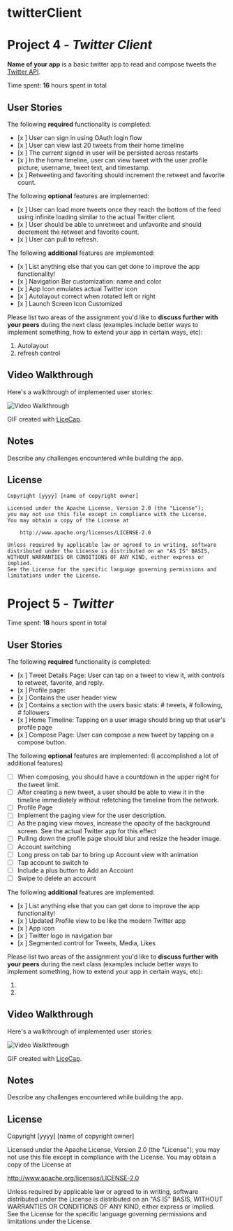 # twitterClient

# Project 4 - *Twitter Client*

**Name of your app** is a basic twitter app to read and compose tweets the [Twitter API](https://apps.twitter.com/).

Time spent: **16** hours spent in total

## User Stories

The following **required** functionality is completed:

- [x ] User can sign in using OAuth login flow
- [x ] User can view last 20 tweets from their home timeline
- [x ] The current signed in user will be persisted across restarts
- [x ] In the home timeline, user can view tweet with the user profile picture, username, tweet text, and timestamp.
- [x ] Retweeting and favoriting should increment the retweet and favorite count.

The following **optional** features are implemented:

- [x ] User can load more tweets once they reach the bottom of the feed using infinite loading similar to the actual Twitter client.
- [x ] User should be able to unretweet and unfavorite and should decrement the retweet and favorite count.
- [x ] User can pull to refresh.

The following **additional** features are implemented:

- [x ] List anything else that you can get done to improve the app functionality!
- [x ] Navigation Bar customization: name and color
- [x ] App Icon emulates actual Twitter icon
- [x ] Autolayout correct when rotated left or right
- [x ] Launch Screen Icon Customized

Please list two areas of the assignment you'd like to **discuss further with your peers** during the next class (examples include better ways to implement something, how to extend your app in certain ways, etc):

1. Autolayout 
2. refresh control

## Video Walkthrough 

Here's a walkthrough of implemented user stories:

<img src='http://imgur.com/kNexMSZ.gif' title='Video Walkthrough' width='' alt='Video Walkthrough' />

GIF created with [LiceCap](http://www.cockos.com/licecap/).

## Notes

Describe any challenges encountered while building the app.

## License

    Copyright [yyyy] [name of copyright owner]

    Licensed under the Apache License, Version 2.0 (the "License");
    you may not use this file except in compliance with the License.
    You may obtain a copy of the License at

        http://www.apache.org/licenses/LICENSE-2.0

    Unless required by applicable law or agreed to in writing, software
    distributed under the License is distributed on an "AS IS" BASIS,
    WITHOUT WARRANTIES OR CONDITIONS OF ANY KIND, either express or implied.
    See the License for the specific language governing permissions and
    limitations under the License.




# Project 5 - *Twitter*

Time spent: **18** hours spent in total

## User Stories

The following **required** functionality is completed:

- [x ] Tweet Details Page: User can tap on a tweet to view it, with controls to retweet, favorite, and reply.
- [x ] Profile page:
- [x ] Contains the user header view
- [x ] Contains a section with the users basic stats: # tweets, # following, # followers
- [x ] Home Timeline: Tapping on a user image should bring up that user's profile page
- [x ] Compose Page: User can compose a new tweet by tapping on a compose button.

The following **optional** features are implemented:
(I accomplished a lot of additional features)

- [ ] When composing, you should have a countdown in the upper right for the tweet limit.
- [ ] After creating a new tweet, a user should be able to view it in the timeline immediately without refetching the timeline from the network.
- [ ] Profile Page
- [ ] Implement the paging view for the user description.
- [ ] As the paging view moves, increase the opacity of the background screen. See the actual Twitter app for this effect
- [ ] Pulling down the profile page should blur and resize the header image.
- [ ] Account switching
- [ ] Long press on tab bar to bring up Account view with animation
- [ ] Tap account to switch to
- [ ] Include a plus button to Add an Account
- [ ] Swipe to delete an account

The following **additional** features are implemented:

- [x ] List anything else that you can get done to improve the app functionality!
- [x ] Updated Profile view to be like the modern Twitter app
- [x ] App icon
- [x ] Twitter logo in navigation bar
- [x ] Segmented control for Tweets, Media, Likes

Please list two areas of the assignment you'd like to **discuss further with your peers** during the next class (examples include better ways to implement something, how to extend your app in certain ways, etc):

1. 
2. 

## Video Walkthrough 

Here's a walkthrough of implemented user stories:

<img src='http://i.imgur.com/link/to/your/gif/file.gif' title='Video Walkthrough' width='' alt='Video Walkthrough' />

GIF created with [LiceCap](http://www.cockos.com/licecap/).

## Notes

Describe any challenges encountered while building the app.

## License

Copyright [yyyy] [name of copyright owner]

Licensed under the Apache License, Version 2.0 (the "License");
you may not use this file except in compliance with the License.
You may obtain a copy of the License at

http://www.apache.org/licenses/LICENSE-2.0

Unless required by applicable law or agreed to in writing, software
distributed under the License is distributed on an "AS IS" BASIS,
WITHOUT WARRANTIES OR CONDITIONS OF ANY KIND, either express or implied.
See the License for the specific language governing permissions and
limitations under the License.

